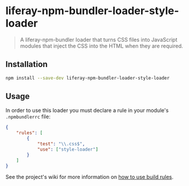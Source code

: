 # liferay-npm-bundler-loader-style-loader

> A liferay-npm-bundler loader that turns CSS files into JavaScript modules that
> inject the CSS into the HTML when they are required.

## Installation

```sh
npm install --save-dev liferay-npm-bundler-loader-style-loader
```

## Usage

In order to use this loader you must declare a rule in your module's `.npmbundlerrc` file:

```json
{
	"rules": [
		{
			"test": "\\.css$",
			"use": ["style-loader"]
		}
	]
}
```

See the project's wiki for more information on
[how to use build rules](https://github.com/liferay/liferay-js-toolkit/wiki/How-to-use-build-rules).
